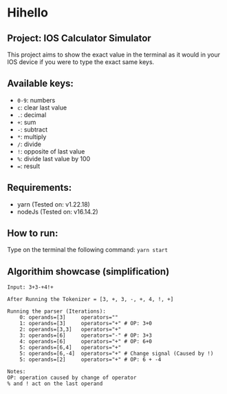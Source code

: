 
# Hihello

## Project: IOS Calculator Simulator
This project aims to show the exact value in the terminal as it would in your IOS device if you were to type the exact same keys.

## Available keys:
- `0-9`: numbers
- `c`: clear last value
- `.`: decimal
- `+`: sum
- `-`: subtract
- `*`: multiply
- `/`: divide
- `!`: opposite of last value
- `%`: divide last value by 100
- `=`: result

## Requirements:
- yarn (Tested on: v1.22.18)
- nodeJs (Tested on: v16.14.2)

## How to run:
Type on the terminal the following command:
```yarn start```

## Algorithim showcase (simplification)
```
Input: 3+3-+4!+

After Running the Tokenizer = [3, +, 3, -, +, 4, !, +]

Running the parser (Iterations):
	0: operands=[3]     operators="" 
	1: operands=[3]     operators="+" # OP: 3+0
	2: operands=[3,3]   operators="+"
	3: operands=[6]     operators="-" # OP: 3+3
	4: operands=[6]     operators="+" # OP: 6+0
	5: operands=[6,4]   operators="+"
	5: operands=[6,-4]  operators="+" # Change signal (Caused by !)
	5: operands=[2]     operators="+" # OP: 6 + -4

Notes:
OP: operation caused by change of operator
% and ! act on the last operand
```
